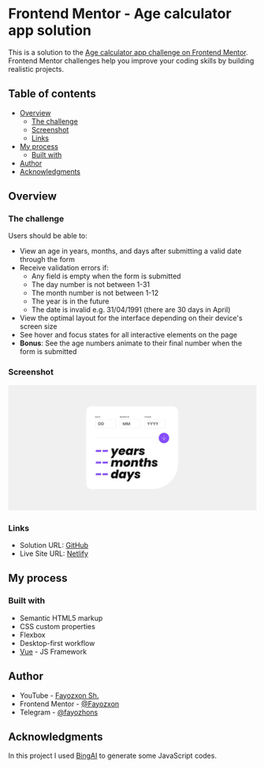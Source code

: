 # Frontend Mentor - Age calculator app solution

This is a solution to the [Age calculator app challenge on Frontend Mentor](https://www.frontendmentor.io/challenges/age-calculator-app-dF9DFFpj-Q). Frontend Mentor challenges help you improve your coding skills by building realistic projects. 

## Table of contents

- [Overview](#overview)
  - [The challenge](#the-challenge)
  - [Screenshot](#screenshot)
  - [Links](#links)
- [My process](#my-process)
  - [Built with](#built-with)
- [Author](#author)
- [Acknowledgments](#acknowledgments)

## Overview

### The challenge

Users should be able to:

- View an age in years, months, and days after submitting a valid date through the form
- Receive validation errors if:
  - Any field is empty when the form is submitted
  - The day number is not between 1-31
  - The month number is not between 1-12
  - The year is in the future
  - The date is invalid e.g. 31/04/1991 (there are 30 days in April)
- View the optimal layout for the interface depending on their device's screen size
- See hover and focus states for all interactive elements on the page
- **Bonus**: See the age numbers animate to their final number when the form is submitted

### Screenshot

![](./screenshot.jpg)

### Links

- Solution URL: [GitHub](https://github.com/Fayozxon/age-calculator-app)
- Live Site URL: [Netlify](https://fm-age-calculator.netlify.app/)

## My process

### Built with

- Semantic HTML5 markup
- CSS custom properties
- Flexbox
- Desktop-first workflow
- [Vue](https://vuejs.org/) - JS Framework

## Author

- YouTube - [Fayozxon Sh.](https://www.youtube.com/fayozhons1)
- Frontend Mentor - [@Fayozxon](https://www.frontendmentor.io/profile/Fayozxon)
- Telegram - [@fayozhons](https://www.t.me/fayozhons)

## Acknowledgments

In this project I used [BingAI](https://bing.com) to generate some JavaScript codes.